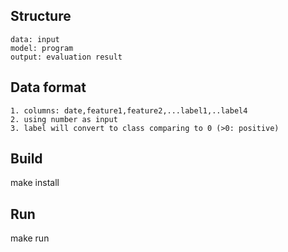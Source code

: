 ## Structure
```
data: input
model: program
output: evaluation result
```

## Data format
```buildoutcfg
1. columns: date,feature1,feature2,...label1,..label4
2. using number as input
3. label will convert to class comparing to 0 (>0: positive)

```

## Build
make install

## Run
make run


